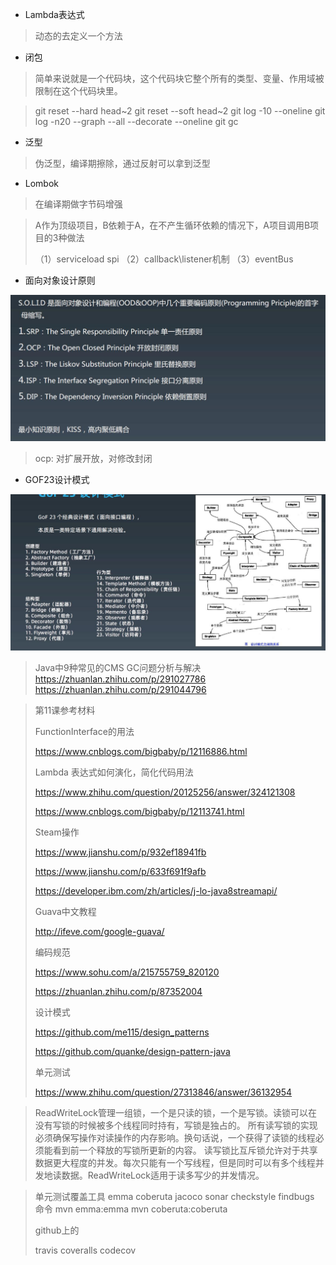 - Lambda表达式
>动态的去定义一个方法
- 闭包
>简单来说就是一个代码块，这个代码块它整个所有的类型、变量、作用域被限制在这个代码块里。

> git reset --hard head~2
> git reset --soft head~2
> git log -10 --oneline
> git log -n20 --graph --all --decorate --oneline
> git gc

- 泛型
>伪泛型，编译期擦除，通过反射可以拿到泛型

- Lombok
>在编译期做字节码增强

> A作为顶级项目，B依赖于A，在不产生循环依赖的情况下，A项目调用B项目的3种做法
>
> （1）serviceload spi
>（2）callback\listener机制
>（3）eventBus

- 面向对象设计原则

<img src="资源\QQ截图20201127152428.jpg" style="zoom:50%;" />

> ocp: 对扩展开放，对修改封闭  

- GOF23设计模式

<img src="资源\QQ截图20201127155207.jpg" style="zoom:50%;" />

>Java中9种常见的CMS GC问题分析与解决
>https://zhuanlan.zhihu.com/p/291027786
>https://zhuanlan.zhihu.com/p/291044796

> 第11课参考材料
>
> FunctionInterface的用法
>
> https://www.cnblogs.com/bigbaby/p/12116886.html
>
> Lambda 表达式如何演化，简化代码用法
>
> https://www.zhihu.com/question/20125256/answer/324121308
>
> https://www.cnblogs.com/bigbaby/p/12113741.html
>
> Steam操作
>
> https://www.jianshu.com/p/932ef18941fb
>
> https://www.jianshu.com/p/633f691f9afb
>
> https://developer.ibm.com/zh/articles/j-lo-java8streamapi/
>
> Guava中文教程
>
> http://ifeve.com/google-guava/
>
> 编码规范
>
> https://www.sohu.com/a/215755759_820120
>
> https://zhuanlan.zhihu.com/p/87352004
>
> 设计模式
>
> https://github.com/me115/design_patterns
>
> https://github.com/quanke/design-pattern-java
>
> 单元测试
>
> https://www.zhihu.com/question/27313846/answer/36132954

>
>
>ReadWriteLock管理一组锁，一个是只读的锁，一个是写锁。读锁可以在没有写锁的时候被多个线程同时持有，写锁是独占的。
>所有读写锁的实现必须确保写操作对读操作的内存影响。换句话说，一个获得了读锁的线程必须能看到前一个释放的写锁所更新的内容。
>读写锁比互斥锁允许对于共享数据更大程度的并发。每次只能有一个写线程，但是同时可以有多个线程并发地读数据。ReadWriteLock适用于读多写少的并发情况。

> 单元测试覆盖工具
> emma coberuta jacoco
> sonar
> checkstyle findbugs
> 命令
> mvn emma:emma
> mvn coberuta:coberuta
>
> github上的
>
> travis coveralls codecov

